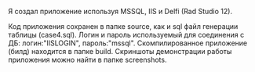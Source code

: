 Я создал приложение используя MSSQL, IIS и Delfi (Rad Studio 12). 

Код приложения сохранен в папке source, как и sql файл генерации таблицы (case4.sql). Логин и пароль используемый для соединения с ДБ: логин:"IISLOGIN", пароль:"mssql". Скомпилированное приложение (билд) находится в папке build. Скриншоты демонстрации работы приложения можно найти в папке screenshots. 
